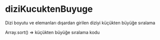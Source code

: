 # diziKucuktenBuyuge
Dizi boyutu ve elemanları dışardan girilen diziyi küçükten büyüğe sıralama

Array.sort() => küçükten büyüğe sıralama kodu

